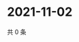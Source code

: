 # 2021-11-02

共 0 条

<!-- BEGIN WEIBO -->
<!-- 最后更新时间 Tue Nov 02 2021 18:00:41 GMT+0800 (China Standard Time) -->

<!-- END WEIBO -->
